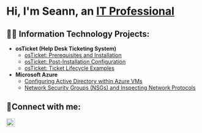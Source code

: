 <h1>Hi, I'm Seann, an <a href="https://linkedin.com/in/seann-lanning-20904b237">IT Professional</a></h1>

<h2>👨‍💻 Information Technology Projects:</h2>

- <b>osTicket (Help Desk Ticketing System)</b>
  - [osTicket: Prerequisites and Installation](https://github.com/seannlanning/osticket-prereqs)
  - [osTicket: Post-Installation Configuration](https://github.com/SeannLanning/osTicket-Post-Installation-Configuration)
  - [osTicket: Ticket Lifecycle Examples](https://github.com/SeannLanning/osTicket-Ticket-Lifecycle-Examples)
- <b>Microsoft Azure</b>
  - [Configuring Active Directory within Azure VMs](https://github.com/SeannLanning/Configuring-Active-Directory-within-Azure-VMs)
  - [Network Security Groups (NSGs) and Inspecting Network Protocols](https://github.com/seannlanning/azure-network-protocols)

<h2>🤳Connect with me:</h2>

[<img align="left" alt="Josh | LinkedIn" width="22px" src="https://cdn.jsdelivr.net/npm/simple-icons@v3/icons/linkedin.svg" />][linkedin]

[linkedin]: https://linkedin.com/in/seann-lanning-20904b237
